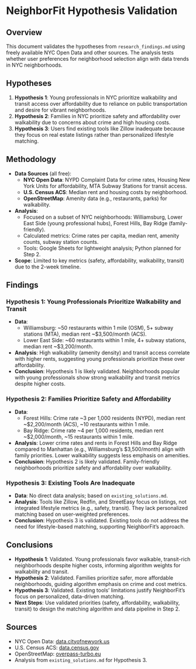 # NeighborFit Hypothesis Validation

## Overview
This document validates the hypotheses from `research_findings.md` using freely available NYC Open Data and other sources. The analysis tests whether user preferences for neighborhood selection align with data trends in NYC neighborhoods.

## Hypotheses
1. **Hypothesis 1**: Young professionals in NYC prioritize walkability and transit access over affordability due to reliance on public transportation and desire for vibrant neighborhoods.
2. **Hypothesis 2**: Families in NYC prioritize safety and affordability over walkability due to concerns about crime and high housing costs.
3. **Hypothesis 3**: Users find existing tools like Zillow inadequate because they focus on real estate listings rather than personalized lifestyle matching.

## Methodology
- **Data Sources** (all free):
  - **NYC Open Data**: NYPD Complaint Data for crime rates, Housing New York Units for affordability, MTA Subway Stations for transit access.
  - **U.S. Census ACS**: Median rent and housing costs by neighborhood.
  - **OpenStreetMap**: Amenity data (e.g., restaurants, parks) for walkability.
- **Analysis**:
  - Focused on a subset of NYC neighborhoods: Williamsburg, Lower East Side (young professional hubs), Forest Hills, Bay Ridge (family-friendly).
  - Calculated metrics: Crime rates per capita, median rent, amenity counts, subway station counts.
  - Tools: Google Sheets for lightweight analysis; Python planned for Step 2.
- **Scope**: Limited to key metrics (safety, affordability, walkability, transit) due to the 2-week timeline.

## Findings
### Hypothesis 1: Young Professionals Prioritize Walkability and Transit
- **Data**:
  - Williamsburg: ~50 restaurants within 1 mile (OSM), 5+ subway stations (MTA), median rent ~$3,500/month (ACS).
  - Lower East Side: ~60 restaurants within 1 mile, 4+ subway stations, median rent ~$3,200/month.
- **Analysis**: High walkability (amenity density) and transit access correlate with higher rents, suggesting young professionals prioritize these over affordability.
- **Conclusion**: Hypothesis 1 is likely validated. Neighborhoods popular with young professionals show strong walkability and transit metrics despite higher costs.

### Hypothesis 2: Families Prioritize Safety and Affordability
- **Data**:
  - Forest Hills: Crime rate ~3 per 1,000 residents (NYPD), median rent ~$2,200/month (ACS), ~10 restaurants within 1 mile.
  - Bay Ridge: Crime rate ~4 per 1,000 residents, median rent ~$2,000/month, ~15 restaurants within 1 mile.
- **Analysis**: Lower crime rates and rents in Forest Hills and Bay Ridge compared to Manhattan (e.g., Williamsburg’s $3,500/month) align with family priorities. Lower walkability suggests less emphasis on amenities.
- **Conclusion**: Hypothesis 2 is likely validated. Family-friendly neighborhoods prioritize safety and affordability over walkability.

### Hypothesis 3: Existing Tools Are Inadequate
- **Data**: No direct data analysis; based on `existing_solutions.md`.
- **Analysis**: Tools like Zillow, Redfin, and StreetEasy focus on listings, not integrated lifestyle metrics (e.g., safety, transit). They lack personalized matching based on user-weighted preferences.
- **Conclusion**: Hypothesis 3 is validated. Existing tools do not address the need for lifestyle-based matching, supporting NeighborFit’s approach.

## Conclusions
- **Hypothesis 1**: Validated. Young professionals favor walkable, transit-rich neighborhoods despite higher costs, informing algorithm weights for walkability and transit.
- **Hypothesis 2**: Validated. Families prioritize safer, more affordable neighborhoods, guiding algorithm emphasis on crime and cost metrics.
- **Hypothesis 3**: Validated. Existing tools’ limitations justify NeighborFit’s focus on personalized, data-driven matching.
- **Next Steps**: Use validated priorities (safety, affordability, walkability, transit) to design the matching algorithm and data pipeline in Step 2.

## Sources
- NYC Open Data: [data.cityofnewyork.us](https://data.cityofnewyork.us)
- U.S. Census ACS: [data.census.gov](https://data.census.gov)
- OpenStreetMap: [overpass-turbo.eu](https://overpass-turbo.eu/)
- Analysis from `existing_solutions.md` for Hypothesis 3.